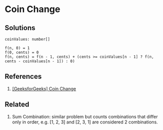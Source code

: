 # Coin Change

## Solutions

```text
coinValues: number[]

f(n, 0) = 1
f(0, cents) = 0
f(n, cents) = f(n - 1, cents) + (cents >= coinValues[n - 1] ? f(n, cents - coinValues[n - 1]) : 0)
```

## References

1. [[GeeksforGeeks] Coin Change](https://www.geeksforgeeks.org/coin-change-dp-7/)

## Related

1. Sum Combination: similar problem but counts combinations that differ only in order, e.g. [1, 2, 3] and [2, 3, 1] are considered 2 combinations.
